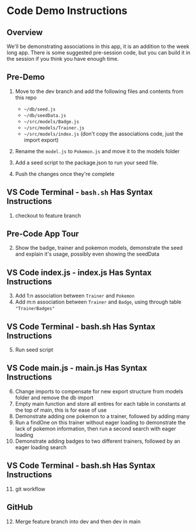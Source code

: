 # Code Demo Instructions

## Overview

We'll be demonstrating associations in this app, it is an addition to the week long app. There is some suggested pre-session code, but you can build it in the session if you think you have enough time.

## Pre-Demo

1. Move to the dev branch and add the following files and contents from this repo
    - `~/db/seed.js`
    - `~/db/seedData.js`
    - `~/src/models/Badge.js`
    - `~/src/models/Trainer.js`
    - `~/src/models/index.js` (don't copy the associations code, just the import export)

2. Rename the `model.js` to `Pokemon.js` and move it to the models folder
3. Add a seed script to the package.json to run your seed file.
4. Push the changes once they're complete

## VS Code Terminal - `bash.sh` Has Syntax Instructions

1. checkout to feature branch

## Pre-Code App Tour

2. Show the badge, trainer and pokemon models, demonstrate the seed and explain it's usage, possibly even showing the seedData

## VS Code index.js - index.js Has Syntax Instructions

3. Add 1:n association between `Trainer` and `Pokemon`
4. Add m:n association between `Trainer` and `Badge`, using through table `"TrainerBadges"`

## VS Code Terminal - bash.sh Has Syntax Instructions

5. Run seed script

## VS Code main.js - main.js Has Syntax Instructions

6. Change imports to compensate for new export structure from models folder and remove the db import
7. Empty main function and store all entires for each table in constants at the top of main, this is for ease of use
8. Demonstrate adding one pokemon to a trainer, followed by adding many
9. Run a findOne on this trainer without eager loading to demonstrate the lack of pokemon information, then run a second search with eager loading
10. Demonstrate adding badges to two different trainers, followed by an eager loading search

## VS Code Terminal - bash.sh Has Syntax Instructions

11. git workflow

## GitHub

12. Merge feature branch into dev and then dev in main
